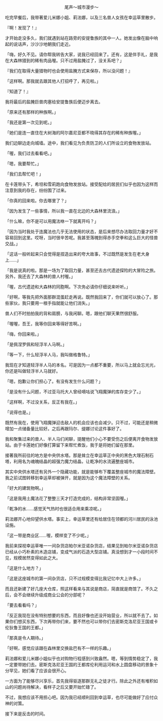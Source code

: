 <p align="center">尾声～城市漫步～</p>

吃完早餐后，我带著爱儿米娜小姐、莉法娜，以及三名兽人女孩在幸运草里散步。

『啊！发现了！』

才开始走没多久，我们就遇到站在路旁的安提鲁族的其中一人。她发出像在脑中响起的说话声，沙沙沙地朝我们走近。

「嗨，好久不见。请你帮我转告大家，说我已经回来了。还有，这是伴手礼，是我在大森林猎到的稀有肉品喔。只不过用盐腌过了，没关系吧？」

『我们在取得大量猎物时也会使用盐腌方式来保存，所以没问题！』

「这样啊。那我就去跟其他人打招呼了，再见啦。」

『知道了！』

我将最后的盐腌巨兽肉塞给安提鲁族后便迈步离去。

「原来还有那样的种族啊。」

「我还是第一次见到呢。」

「她们是连一直住在大树海的阿尔嘉尼亚都不晓得其存在的稀有种族喔。」

我们边聊边走向城墙。途中，我们看见为负责防卫的人们所设立的食物发放站。

「喔，我们过去看看吧。」

「嗯，我要帮忙。」

「我们去帮忙吧！」

在卡莲带头下，希坦和雪莉跑向食物发放站。接受配给的居民们似乎也因为这样而注意到我的存在，纷纷围了过来。

「你真的回来啦。你去哪里了？」

「因为发生了一些事情，所以我一直在北边的大森林里流浪。」

「什么嘛，你不是可以用魔法咻一下就离开吗？」

「因为当时我处于连魔法也几乎无法使用的状态，是后来想尽办法取回力量才好不容易回到这里。哎呀，当时很辛苦呢。我甚至落魄到得赤手空拳和这么巨大的怪兽交战。」

「这话一般听起来只会觉得是捏造出来的夸大故事，不过既然是发生在老大身上……」

「我是说真的啦。那是一场为了取回力量，甚至还去古代遗迹探险的大冒险之旅。另外，我还去了大森林的兽人村喔。」

「喔，古代遗迹和大森林的同胞啊。下次务必请你仔细说来听听。」

「好啊，等我先把外面那群混蛋赶走再说。既然我回来了，你们就可以放心了。那些家伙，我只要用一根手指就能让他们消失。」

兽人们不时拍拍我的背和肩膀，与我闲聊。嗯，跟他们聊天果然很舒服。

「喔喔，吾王，我等你回来等得好苦啊。」

「嗨，你回来啦。」

「是佩涅罗佩和轻浮半人马啊。」

「等一下，什么轻浮半人马，我叫做格鲁特。」

我现在才知道轻浮半人马的本名。可是因为一点都不重要，所以马上就会忘光光，你还是叫做轻浮半人马就好。

「嗯，抱歉让你们担心了。有没有发生什么问题？」

「是没有什么问题，不过亚马托大人曾经嘀咕说飞翔魔弹的库存变少了。」

「这样啊，不过没关系，反正有我在。」

「说得也是。」

既然有我在，使用飞翔魔弹迎击敌人的机会应该也会减少。只不过，可能还是稍微增加一点储备量比较好。之后再跟玛尔、缇娜讨论这件事好了。

我和聚集过来的兽人、半人马们闲聊，提醒他们小心不要受伤之后便离开食物发放站。由于卡莲她们好像打算留下来帮忙煮饭，我于是将她们留在那里。

接著我所前往的地方是中央供水塔。那是耸立在幸运草正中央的黑色大理石制石塔，利用名为魂魄结晶的超强力魔力结晶，让乾净的水流遍整座城市。

其实中央供水塔还有另外一个隐藏功能，就是能够布下覆盖整座城市的魔法障壁。我之前试图转移到幸运草却被弹开，就是因为这个魔法障壁的关系。

「好大的建筑物啊。」

「这是我用土魔法花了整整三天才打造完成的，结构非常坚固喔。」

「乾净的水……感觉天气热时也很适合用来乘凉呢。」

莉法娜开心地仰望供水塔。事实上，幸运草里还有给居住在领都的河川居民的泳池设施。

「这一带是商业区……喔，模样变了不少呢。」

我前来探视幸运草唯一一间杂货店帕尔米亚诺杂货店，结果见到帕尔米亚诺杂货店已经从小巧朴素的木造店铺，变成气派的石造大型店铺。真没想到才一小段时间不见，规模居然变得如此之大。

「这是什么地方？」

「这是这座城市的第一间杂货店，只不过规模变得比我记忆中大上许多。」

而且还新建了好几座大仓库，照这样看来与其说是商店，简直就是商馆了。不久之后，会不会继续升级成商业公会的分部呢？

「要去看看吗？」

「反正我现在没有特别想要的东西，而且好像也还没开始营业，所以就不去了。如果你们想买东西，下次再带你们来，要不然也可以带你们去密斯克洛尼亚王国或卡伦狄鲁王国的王都。」

「那真是令人期待。」

「好啊，感觉应该跟在森林里交换盐巴有不一样的乐趣。」

莉法娜和爱儿米娜小姐似乎也对购物行程感到兴致盎然。嗯，等到情势稳定了，我一定要带她们去。密斯克洛尼亚王国的王都库伦利用运河和水上圆盘移动的景象十分罕见，她们看了应该会很开心。

一方面为了能够尽兴享乐，首先我得驱逐那群无礼之徒才行。除此之外还有堆积如山的问题尚待解决，看样子之后又要开始忙碌了。

不过，我想应该不用担心吧。因为我已经顺利回到幸运草，也尽可能做好了应付众神的对策。

接下来是反击的时间。

